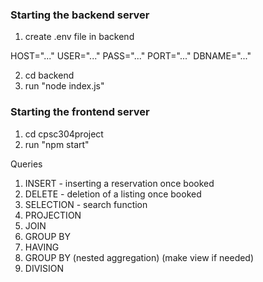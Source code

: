 
### Starting the backend server

1. create .env file in backend

HOST="..."
USER="..."
PASS="..."
PORT="..."
DBNAME="..."

2. cd backend
3. run "node index.js"

### Starting the frontend server
1. cd cpsc304project
2. run "npm start"

Queries
1. INSERT - inserting a reservation once booked
2. DELETE - deletion of a listing once booked
3. SELECTION - search function
4. PROJECTION
5. JOIN 
6. GROUP BY
7. HAVING
8. GROUP BY (nested aggregation) (make view if needed)
9. DIVISION